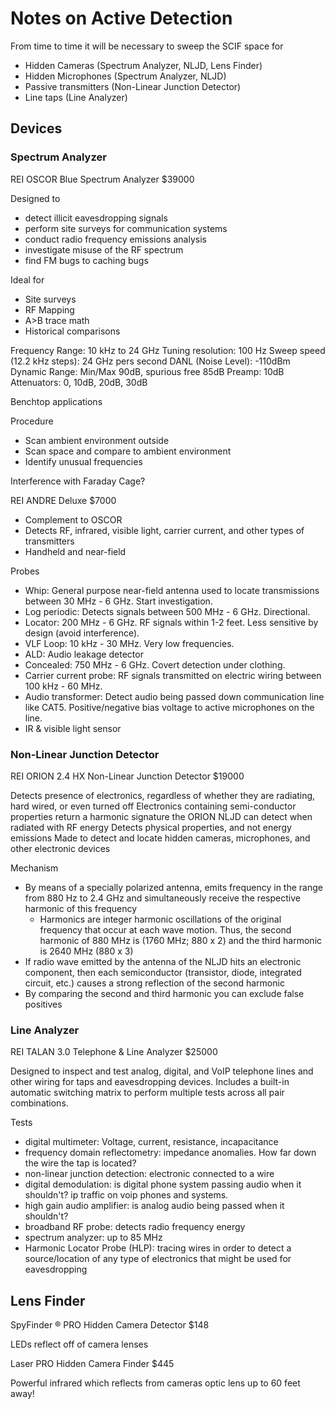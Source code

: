 # Notes on Active Detection

From time to time it will be necessary to sweep the SCIF space for
* Hidden Cameras (Spectrum Analyzer, NLJD, Lens Finder)
* Hidden Microphones (Spectrum Analyzer, NLJD)
* Passive transmitters (Non-Linear Junction Detector)
* Line taps (Line Analyzer)

## Devices

### Spectrum Analyzer

REI OSCOR Blue Spectrum Analyzer $39000

Designed to
* detect illicit eavesdropping signals
* perform site surveys for communication systems
* conduct radio frequency emissions analysis
* investigate misuse of the RF spectrum
* find FM bugs to caching bugs

Ideal for
* Site surveys
* RF Mapping
* A>B trace math
* Historical comparisons

Frequency Range: 10 kHz to 24 GHz
Tuning resolution: 100 Hz
Sweep speed (12.2 kHz steps): 24 GHz pers second
DANL (Noise Level): -110dBm
Dynamic Range: Min/Max 90dB, spurious free 85dB
Preamp: 10dB
Attenuators: 0, 10dB, 20dB, 30dB

Benchtop applications

Procedure
* Scan ambient environment outside
* Scan space and compare to ambient environment
* Identify unusual frequencies

Interference with Faraday Cage?

REI ANDRE Deluxe $7000
* Complement to OSCOR
* Detects RF, infrared, visible light, carrier current, and other types of transmitters
* Handheld and near-field

Probes
* Whip: General purpose near-field antenna used to locate transmissions between 30 MHz - 6 GHz. Start investigation.
* Log periodic: Detects signals between 500 MHz - 6 GHz. Directional.
* Locator: 200 MHz - 6 GHz. RF signals within 1-2 feet. Less sensitive by design (avoid interference).
* VLF Loop: 10 kHz - 30 MHz. Very low frequencies.
* ALD: Audio leakage detector
* Concealed: 750 MHz - 6 GHz. Covert detection under clothing.
* Carrier current probe: RF signals transmitted on electric wiring between 100 kHz - 60 MHz.
* Audio transformer: Detect audio being passed down communication line like CAT5. Positive/negative bias voltage to active microphones on the line.
* IR & visible light sensor

### Non-Linear Junction Detector

REI ORION 2.4 HX Non-Linear Junction Detector $19000

Detects presence of electronics, regardless of whether they are radiating, hard wired, or even turned off
Electronics containing semi-conductor properties return a harmonic signature the ORION NLJD can detect when radiated with RF energy
Detects physical properties, and not energy emissions
Made to detect and locate hidden cameras, microphones, and other electronic devices

Mechanism
* By means of a specially polarized antenna, emits frequency in the range from 880 Hz to 2.4 GHz and simultaneously receive the respective harmonic of this frequency
  * Harmonics are integer harmonic oscillations of the original frequency that occur at each wave motion. Thus, the second harmonic of 880 MHz is (1760 MHz; 880 x 2) and the third harmonic is 2640 MHz (880 x 3)
* If radio wave emitted by the antenna of the NLJD hits an electronic component, then each semiconductor (transistor, diode, integrated circuit, etc.) causes a strong reflection of the second harmonic
* By comparing the second and third harmonic you can exclude false positives

### Line Analyzer

REI TALAN 3.0 Telephone & Line Analyzer $25000

Designed to inspect and test analog, digital, and VoIP telephone lines and other wiring for taps and eavesdropping devices. Includes a built-in automatic switching matrix to perform multiple tests across all pair combinations.

Tests
* digital multimeter: Voltage, current, resistance, incapacitance
* frequency domain reflectometry: impedance anomalies. How far down the wire the tap is located?
* non-linear junction detection: electronic connected to a wire
* digital demodulation: is digital phone system passing audio when it shouldn't? ip traffic on voip phones and systems.
* high gain audio amplifier: is analog audio being passed when it shouldn't?
* broadband RF probe: detects radio frequency energy
* spectrum analyzer: up to 85 MHz
* Harmonic Locator Probe (HLP): tracing wires in order to detect a source/location of any type of electronics that might be used for eavesdropping

## Lens Finder

SpyFinder ® PRO Hidden Camera Detector $148

LEDs reflect off of camera lenses

Laser PRO Hidden Camera Finder $445

Powerful infrared which reflects from cameras optic lens up to 60 feet away!
